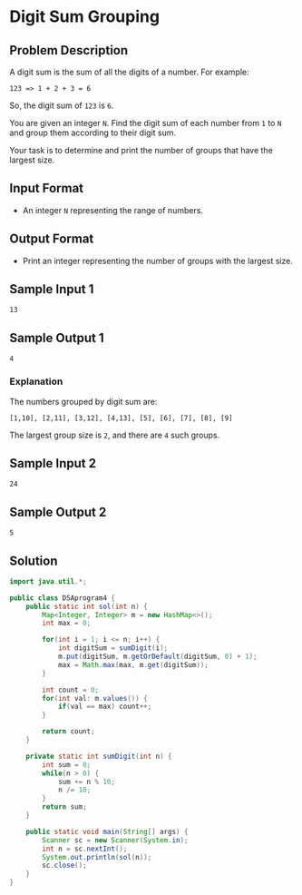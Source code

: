 # Digit Sum Grouping

## Problem Description
A digit sum is the sum of all the digits of a number. For example:
```
123 => 1 + 2 + 3 = 6
```
So, the digit sum of `123` is `6`.

You are given an integer `N`. Find the digit sum of each number from `1` to `N` and group them according to their digit sum.

Your task is to determine and print the number of groups that have the largest size.

## Input Format
- An integer `N` representing the range of numbers.

## Output Format
- Print an integer representing the number of groups with the largest size.

## Sample Input 1
```
13
```

## Sample Output 1
```
4
```

### Explanation
The numbers grouped by digit sum are:
```
[1,10], [2,11], [3,12], [4,13], [5], [6], [7], [8], [9]
```
The largest group size is `2`, and there are `4` such groups.

## Sample Input 2
```
24
```

## Sample Output 2
```
5
```

## Solution
```java
import java.util.*;

public class DSAprogram4 {
    public static int sol(int n) {
        Map<Integer, Integer> m = new HashMap<>();
        int max = 0;

        for(int i = 1; i <= n; i++) {
            int digitSum = sumDigit(i);
            m.put(digitSum, m.getOrDefault(digitSum, 0) + 1);
            max = Math.max(max, m.get(digitSum));
        }

        int count = 0;
        for(int val: m.values()) {
            if(val == max) count++;
        }

        return count;
    }

    private static int sumDigit(int n) {
        int sum = 0;
        while(n > 0) {
            sum += n % 10;
            n /= 10;
        }
        return sum;
    }

    public static void main(String[] args) {
        Scanner sc = new Scanner(System.in);
        int n = sc.nextInt();
        System.out.println(sol(n));
        sc.close();
    }
}
```

